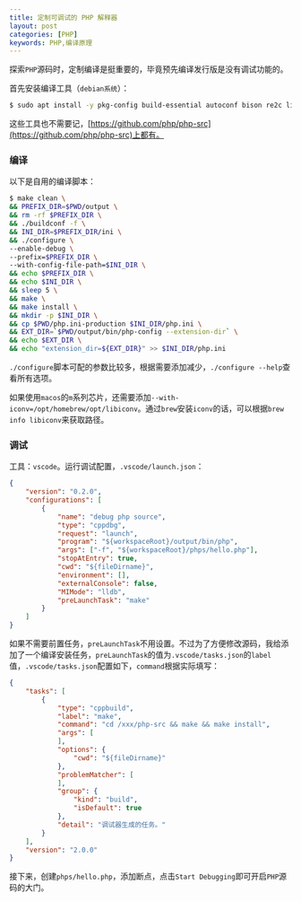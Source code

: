 ```yaml
---
title: 定制可调试的 PHP 解释器
layout: post
categories: [PHP]
keywords: PHP,编译原理
---
```


探索`PHP`源码时，定制编译是挺重要的，毕竟预先编译发行版是没有调试功能的。

首先安装编译工具（`debian系统`）：

```bash
$ sudo apt install -y pkg-config build-essential autoconf bison re2c libxml2-dev libsqlite3-dev
```

这些工具也不需要记，[https://github.com/php/php-src](https://github.com/php/php-src)上都有。

### 编译

以下是自用的编译脚本：

```bash
$ make clean \
&& PREFIX_DIR=$PWD/output \
&& rm -rf $PREFIX_DIR \
&& ./buildconf -f \
&& INI_DIR=$PREFIX_DIR/ini \
&& ./configure \
--enable-debug \
--prefix=$PREFIX_DIR \
--with-config-file-path=$INI_DIR \
&& echo $PREFIX_DIR \
&& echo $INI_DIR \
&& sleep 5 \
&& make \
&& make install \
&& mkdir -p $INI_DIR \
&& cp $PWD/php.ini-production $INI_DIR/php.ini \
&& EXT_DIR=`$PWD/output/bin/php-config --extension-dir` \
&& echo $EXT_DIR \
&& echo "extension_dir=${EXT_DIR}" >> $INI_DIR/php.ini
```

`./configure`脚本可配的参数比较多，根据需要添加减少，`./configure --help`查看所有选项。

如果使用`macos`的`m`系列芯片，还需要添加`--with-iconv=/opt/homebrew/opt/libiconv`。通过`brew`安装`iconv`的话，可以根据`brew info libiconv`来获取路径。

### 调试

工具：`vscode`。运行调试配置，`.vscode/launch.json`：

```json
{
    "version": "0.2.0",
    "configurations": [
        {
            "name": "debug php source",
            "type": "cppdbg",
            "request": "launch",
            "program": "${workspaceRoot}/output/bin/php",
            "args": ["-f", "${workspaceRoot}/phps/hello.php"],
            "stopAtEntry": true,
            "cwd": "${fileDirname}",
            "environment": [],
            "externalConsole": false,
            "MIMode": "lldb",
            "preLaunchTask": "make"
        }
    ]
}
```

如果不需要前置任务，`preLaunchTask`不用设置。不过为了方便修改源码，我给添加了一个编译安装任务，`preLaunchTask`的值为`.vscode/tasks.json`的`label`值，`.vscode/tasks.json`配置如下，`command`根据实际填写：

```json
{
    "tasks": [
        {
            "type": "cppbuild",
            "label": "make",
            "command": "cd /xxx/php-src && make && make install",
            "args": [
            ],
            "options": {
                "cwd": "${fileDirname}"
            },
            "problemMatcher": [
            ],
            "group": {
                "kind": "build",
                "isDefault": true
            },
            "detail": "调试器生成的任务。"
        }
    ],
    "version": "2.0.0"
}
```

接下来，创建`phps/hello.php`，添加断点，点击`Start Debugging`即可开启`PHP`源码的大门。